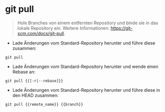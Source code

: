 # git pull

> Hole Branches von einem entfernten Repository und binde sie in das lokale Repository ein.
> Weitere Informationen: <https://git-scm.com/docs/git-pull>.

- Lade Änderungen vom Standard-Repository herunter und führe diese zusammen:

`git pull`

- Lade Änderungen vom Standard-Repository herunter und wende einen Rebase an:

`git pull {{[-r|--rebase]}}`

- Lade Änderungen vom Standard-Repository herunter und führe diese in den HEAD zusammen:

`git pull {{remote_name}} {{branch}}`
